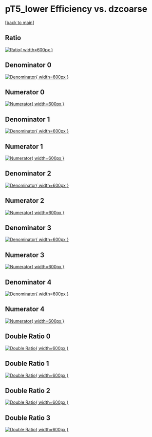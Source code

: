 # pT5_lower Efficiency vs. dzcoarse

[[back to main](./)]



## Ratio

[![Ratio](../mtv/var/pT5_lower_vtr_0_0_eff_dzcoarse.png){ width=600px }](../mtv/var/pT5_lower_vtr_0_0_eff_dzcoarse.pdf)

## Denominator 0

[![Denominator](../mtv/den/pT5_lower_vtr_0_0_eff_dzcoarse_den0.png){ width=600px }](../mtv/den/pT5_lower_vtr_0_0_eff_dzcoarse_den0.pdf)

## Numerator 0

[![Numerator](../mtv/num/pT5_lower_vtr_0_0_eff_dzcoarse_num0.png){ width=600px }](../mtv/num/pT5_lower_vtr_0_0_eff_dzcoarse_num0.pdf)

## Denominator 1

[![Denominator](../mtv/den/pT5_lower_vtr_0_0_eff_dzcoarse_den1.png){ width=600px }](../mtv/den/pT5_lower_vtr_0_0_eff_dzcoarse_den1.pdf)

## Numerator 1

[![Numerator](../mtv/num/pT5_lower_vtr_0_0_eff_dzcoarse_num1.png){ width=600px }](../mtv/num/pT5_lower_vtr_0_0_eff_dzcoarse_num1.pdf)

## Denominator 2

[![Denominator](../mtv/den/pT5_lower_vtr_0_0_eff_dzcoarse_den2.png){ width=600px }](../mtv/den/pT5_lower_vtr_0_0_eff_dzcoarse_den2.pdf)

## Numerator 2

[![Numerator](../mtv/num/pT5_lower_vtr_0_0_eff_dzcoarse_num2.png){ width=600px }](../mtv/num/pT5_lower_vtr_0_0_eff_dzcoarse_num2.pdf)

## Denominator 3

[![Denominator](../mtv/den/pT5_lower_vtr_0_0_eff_dzcoarse_den3.png){ width=600px }](../mtv/den/pT5_lower_vtr_0_0_eff_dzcoarse_den3.pdf)

## Numerator 3

[![Numerator](../mtv/num/pT5_lower_vtr_0_0_eff_dzcoarse_num3.png){ width=600px }](../mtv/num/pT5_lower_vtr_0_0_eff_dzcoarse_num3.pdf)

## Denominator 4

[![Denominator](../mtv/den/pT5_lower_vtr_0_0_eff_dzcoarse_den4.png){ width=600px }](../mtv/den/pT5_lower_vtr_0_0_eff_dzcoarse_den4.pdf)

## Numerator 4

[![Numerator](../mtv/num/pT5_lower_vtr_0_0_eff_dzcoarse_num4.png){ width=600px }](../mtv/num/pT5_lower_vtr_0_0_eff_dzcoarse_num4.pdf)

## Double Ratio 0

[![Double Ratio](../mtv/ratio/pT5_lower_vtr_0_0_eff_dzcoarse_ratio0.png){ width=600px }](../mtv/ratio/pT5_lower_vtr_0_0_eff_dzcoarse_ratio0.pdf)

## Double Ratio 1

[![Double Ratio](../mtv/ratio/pT5_lower_vtr_0_0_eff_dzcoarse_ratio1.png){ width=600px }](../mtv/ratio/pT5_lower_vtr_0_0_eff_dzcoarse_ratio1.pdf)

## Double Ratio 2

[![Double Ratio](../mtv/ratio/pT5_lower_vtr_0_0_eff_dzcoarse_ratio2.png){ width=600px }](../mtv/ratio/pT5_lower_vtr_0_0_eff_dzcoarse_ratio2.pdf)

## Double Ratio 3

[![Double Ratio](../mtv/ratio/pT5_lower_vtr_0_0_eff_dzcoarse_ratio3.png){ width=600px }](../mtv/ratio/pT5_lower_vtr_0_0_eff_dzcoarse_ratio3.pdf)

